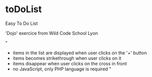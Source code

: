 # toDoList
Easy To Do List

'Dojo' exercice from Wild Code School Lyon

"
- items in the list are displayed when user clicks on the '+' button
- items becomes strikethrough when user clicks on it
- items disappear when user clicks on the cross in front
- no JavaScript, only PHP language is required
"
